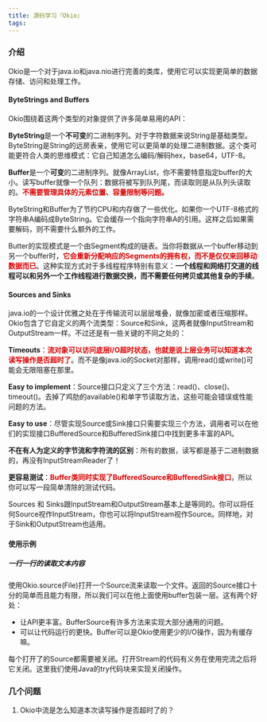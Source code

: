 ```yaml
---
title: 源码学习『Okio』
tags:
---
```


### 介绍

Okio是一个对于java.io和java.nio进行完善的类库，使用它可以实现更简单的数据存储、访问和处理工作。

#### ByteStrings and Buffers

Okio围绕着这两个类型的对象提供了许多简单易用的API：

**ByteString**是一个**不可变**的二进制序列。对于字符数据来说String是基础类型。ByteString是String的远房表亲，使用它可以更简单的处理二进制数据。这个类可能更符合人类的思维模式：它自己知道怎么编码/解码hex，base64，UTF-8。

**Buffer**是一个**可变**的二进制序列。就像ArrayList，你不需要特意指定buffer的大小。读写buffer就像一个队列：数据将被写到队列尾，而读取则是从队列头读取的。<font color="#dd0000">**不需要管理具体的元素位置、容量限制等问题。**</font>

ByteString和Buffer为了节约CPU和内存做了一些优化。如果你一个UTF-8格式的字符串A编码成ByteString。它会缓存一个指向字符串A的引用。这样之后如果需要解码，则不需要什么额外的工作。

Butter的实现模式是一个由Segment构成的链表。当你将数据从一个buffer移动到另一个buffer时，<font color="#dd0000">**它会重新分配响应的Segments的拥有权，而不是仅仅来回移动数据而已**</font>。这种实现方式对于多线程程序特别有意义：**一个线程和网络打交道的线程可以和另外一个工作线程进行数据交换，而不需要任何拷贝或其他复杂的手续**。

#### Sources and Sinks

java.io的一个设计优雅之处在于传输流可以层层堆叠，就像加密或者压缩那样。Okio包含了它自定义的两个流类型：Source和Sink，这两者就像InputStream和OutputStream一样。不过还是有一些关键的不同之处的：

**Timeouts**：<font color="#dd0000">**流对象可以访问底层I/O超时状态，也就是说上层业务可以知道本次读写操作是否超时了**</font>。而不是像java.io的Socket对那样，调用read()或write()可能会无限阻塞在那里。

**Easy to implement**：Source接口只定义了三个方法：read()、close()、timeout()。去掉了鸡肋的available()和单字节读取方法，这些可能会错误或性能问题的方法。

**Easy to use**：尽管实现Source或Sink接口只需要实现三个方法，调用者可以在他们的实现接口BufferedSource和BufferedSink接口中找到更多丰富的API。

**不在有人为定义的字节流和字符流的区别**：所有的数据，读写都是基于二进制数据的，再没有InputStreamReader了！

**更容易测试**：<font color="#dd0000">**Buffer类同时实现了BufferedSource和BufferedSink接口**</font>，所以你可以写一段简单清除的测试代码。

Sources 和 Sinks跟InputStream和OutputStream基本上是等同的。你可以将任何Source视作InputStream，你也可以将InputStream视作Source。同样地，对于Sink和OutputStream也适用。

#### 使用示例

##### 一行一行的读取文本内容

使用Okio.source(File)打开一个Source流来读取一个文件。返回的Source接口十分的简单而且能力有限，所以我们可以在他上面使用buffer包装一层。这有两个好处：

+ 让API更丰富。BufferSource有许多方法来实现大部分通用的问题。
+ 可以让代码运行的更快。Buffer可以是Okio使用更少的I/O操作，因为有缓存嘛。

每个打开了的Source都需要被关闭。打开Stream的代码有义务在使用完流之后将它关闭。这里我们使用Java的try代码块来实现关闭操作。



### 几个问题

1. Okio中流是怎么知道本次读写操作是否超时了的？